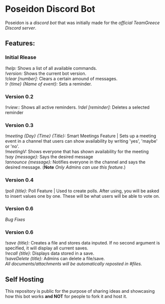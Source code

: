 # Poseidon Discord Bot
Poseidon is a _discord bot_ that was initially made for the _official TeamGreece Discord server_.

## Features:
### Initial Rlease   
_!help:_ Shows a list of all available commands.  
_!version:_ Shows the current bot version.  
_!clear [number]:_ Clears a certain amound of messages.  
_!r {time} {Name of event}:_ Sets a reminder.  
### Version 0.2   
_!rview::_ Shows all active reminders.
_!rdel [reminder]:_ Deletes a selected reminder 
### Version 0.3    
 _!meeting {Day} {Time} {Title}:_ Smart Meetings Feature | Sets up a meeting event in a channel that users can show availability by writing 'yes', 'maybe' or 'no'.  
 _!meetingV:_ Shows everyone that has shown availability for the meeting  
 _!say {message}:_ Says the desired message  
 _!announce {message}:_ Notifies everyone in the channel and says the desired message. (__Note__ _Only Admins can use this feature._)  
### Version 0.4  
_!poll {title}:_ Poll Feature | Used to create polls. After using, you will be asked to insert values one by one. These will be what users will be able to vote on.
### Version 0.6  
_Bug Fixes_   
### Version 0.6  
_!save {title}:_ Creates a file and stores data inputed. If no second argument is specified, it will display all current saves.    
_!recall {title}:_ Displays data stored in a save.  
_!saveDelete {title}:_ Admins can delete a file/save.  
_All documents/attachments will be automatically reposted in #files._  
 ## Self Hosting
 This repository is public for the purpose of sharing ideas and showcasing how this bot works __and NOT__ for people to fork it and host it.   

